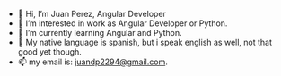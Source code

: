 - 👋 Hi, I’m Juan Perez, Angular Developer
- 👀 I’m interested in work as Angular Developer or Python.
- 🌱 I’m currently learning Angular and Python.
- 💞️ My native language is spanish, but i speak english as well, not that good yet though.
- 📫 my email is: juandp2294@gmail.com.

<!---
Arashi-J/Arashi-J is a ✨ special ✨ repository because its `README.md` (this file) appears on your GitHub profile.
You can click the Preview link to take a look at your changes.
--->
